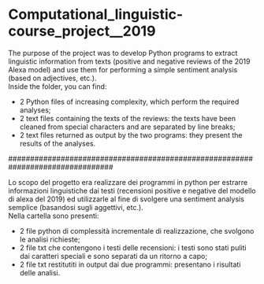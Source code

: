 # Computational_linguistic-course_project__2019

The purpose of the project was to develop Python programs to extract linguistic information from texts (positive and negative reviews of the 2019 Alexa model) and use them for performing a simple sentiment analysis (based on adjectives, etc.).  
Inside the folder, you can find:  

- 2 Python files of increasing complexity, which perform the required analyses;  
- 2 text files containing the texts of the reviews: the texts have been cleaned from special characters and are separated by line breaks;  
- 2 text files returned as output by the two programs: they present the results of the analyses. 

################################################################################

Lo scopo del progetto era realizzare dei programmi in python per estrarre informazioni linguistiche dai testi (recensioni positive e negative del modello di alexa del 2019) ed utilizzarle al fine di svolgere una sentiment analysis semplice (basandosi sugli aggettivi, etc.).  
Nella cartella sono presenti:  

- 2 file python di complessità incrementale di realizzazione, che svolgono le analisi richieste;  
- 2 file txt che contengono i testi delle recensioni: i testi sono stati puliti dai caratteri speciali e sono separati da un ritorno a capo;  
- 2 file txt restitutiti in output dai due programmi: presentano i risultati delle analisi.


